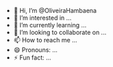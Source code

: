 - 👋 Hi, I’m @OliveiraHambaena
- 👀 I’m interested in ...
- 🌱 I’m currently learning ...
- 💞️ I’m looking to collaborate on ...
- 📫 How to reach me ...
- 😄 Pronouns: ...
- ⚡ Fun fact: ...

<!---
OliveiraHambaena/OliveiraHambaena is a ✨ special ✨ repository because its `README.md` (this file) appears on your GitHub profile.
You can click the Preview link to take a look at your changes.
--->
